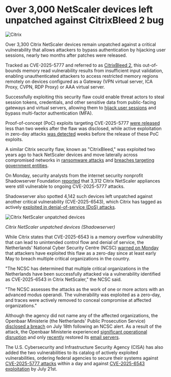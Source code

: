 # Over 3,000 NetScaler devices left unpatched against CitrixBleed 2 bug

![Citrix](https://www.bleepstatic.com/content/hl-images/2025/07/02/Citrix.jpg)

Over 3,300 Citrix NetScaler devices remain unpatched against a critical vulnerability that allows attackers to bypass authentication by hijacking user sessions, nearly two months after patches were released.

Tracked as CVE-2025-5777 and referred to as [CitrixBleed 2](https://www.bleepingcomputer.com/tag/CitrixBleed2/), this out-of-bounds memory read vulnerability results from insufficient input validation, enabling unauthenticated attackers to access restricted memory regions remotely on devices configured as a Gateway (VPN virtual server, ICA Proxy, CVPN, RDP Proxy) or AAA virtual server.

Successfully exploiting this security flaw could enable threat actors to steal session tokens, credentials, and other sensitive data from public-facing gateways and virtual servers, allowing them to [hijack user sessions](https://www.bleepingcomputer.com/news/security/new-citrixbleed-2-netscaler-flaw-let-hackers-hijack-sessions/) and bypass multi-factor authentication (MFA).

Proof-of-concept (PoC) exploits targeting CVE-2025-5777 [were released](https://www.bleepingcomputer.com/news/security/public-exploits-released-for-citrixbleed-2-netscaler-flaw-patch-now/) less than two weeks after the flaw was disclosed, while active exploitation in zero-day attacks [was detected](https://www.bleepingcomputer.com/news/security/citrix-bleed-2-exploited-weeks-before-pocs-as-citrix-denied-attacks/) weeks before the release of these PoC exploits.

A similar Citrix security flaw, known as "CitrixBleed," was exploited two years ago to hack NetScaler devices and move laterally across compromised networks in [ransomware attacks](https://www.bleepingcomputer.com/news/security/lockbit-ransomware-exploits-citrix-bleed-in-attacks-10k-servers-exposed/) and [breaches targeting government entities](https://www.bleepingcomputer.com/news/security/hackers-use-citrix-bleed-flaw-in-attacks-on-govt-networks-worldwide/).

On Monday, security analysts from the internet security nonprofit Shadowserver Foundation [reported](https://bsky.app/profile/shadowserver.bsky.social/post/3lw6z7psrbs2u) that 3,312 Citrix NetScaler appliances were still vulnerable to ongoing CVE-2025-5777 attacks.

Shadowserver also spotted 4,142 such devices left unpatched against another critical vulnerability (CVE-2025-6543), which Citrix has tagged as actively [exploited in denial-of-service (DoS) attacks](https://www.bleepingcomputer.com/news/security/citrix-warns-of-netscaler-vulnerability-exploited-in-dos-attacks/).

![Citrix NetScaler unpatched devices](https://www.bleepstatic.com/images/news/u/1109292/2025/Citrix%20NetScaler%20unpatched%20devices%20Shadowserver.png)

_Citrix NetScaler unpatched devices (Shadowserver)_

While Citrix states that CVE-2025-6543 is a memory overflow vulnerability that can lead to unintended control flow and denial of service, the Netherlands' National Cyber Security Centre (NCSC) [warned on Monday](https://www.bleepingcomputer.com/news/security/netherlands-citrix-netscaler-flaw-cve-2025-6543-exploited-to-breach-orgs/) that attackers have exploited this flaw as a zero-day since at least early May to breach multiple critical organizations in the country.

"The NCSC has determined that multiple critical organizations in the Netherlands have been successfully attacked via a vulnerability identified as CVE-2025-6543 in Citrix NetScaler," the NCSC said.

"The NCSC assesses the attacks as the work of one or more actors with an advanced modus operandi. The vulnerability was exploited as a zero-day, and traces were actively removed to conceal compromise at affected organizations."

Although the agency did not name any of the affected organizations, the Openbaar Ministerie (the Netherlands' Public Prosecution Service) [disclosed a breach](https://www.om.nl/onderwerpen/inbreuk-om-ict/nieuws/2025/07/18/onderzoek-naar-aanleiding-van-signaal-ncsc) on July 18th following an NCSC alert. As a result of the attack, the Openbaar Ministerie experienced [significant operational disruption](http://www.om.nl/onderwerpen/inbreuk-om-ict/nieuws/2025/07/21/werk-om-mogelijk-komende-weken-nog-verstoord) and only [recently](http://www.om.nl/onderwerpen/inbreuk-om-ict/nieuws/2025/08/04/om-gaat-stapsgewijs-online) restored its [email servers](http://www.om.nl/onderwerpen/inbreuk-om-ict/nieuws/2025/08/07/om-is-weer-per-mail-bereikbaar).

The U.S. Cybersecurity and Infrastructure Security Agency (CISA) has also added the two vulnerabilities to its catalog of actively exploited vulnerabilities, ordering federal agencies to secure their systems against [CVE-2025-5777 attacks](https://www.cisa.gov/known-exploited-vulnerabilities-catalog?search%5Fapi%5Ffulltext=CVE-2025-5777&field%5Fdate%5Fadded%5Fwrapper=all&field%5Fcve=&sort%5Fby=field%5Fdate%5Fadded&items%5Fper%5Fpage=20&url=) within a day and against [CVE-2025-6543 exploitation](https://www.cisa.gov/known-exploited-vulnerabilities-catalog?search%5Fapi%5Ffulltext=CVE-2025-6543&field%5Fdate%5Fadded%5Fwrapper=all&field%5Fcve=&sort%5Fby=field%5Fdate%5Fadded&items%5Fper%5Fpage=20&url=) by July 21st.